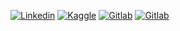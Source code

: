 [![Linkedin](https://img.shields.io/badge/LINKEDIN-blue?style=for-the-badge&logo=linkedin)](https://m.me/ok.tata.good.bye.gaya)
[![Kaggle](https://img.shields.io/badge/KAGGLE-cyan?style=for-the-badge&logo=kaggle)](https://m.me/ok.tata.good.bye.gaya)
[![Gitlab](https://img.shields.io/badge/GITLAB-red?style=for-the-badge&logo=gitlab)](https://m.me/ok.tata.good.bye.gaya)
[![Gitlab](https://img.shields.io/badge/GITLAB-red?style=for-the-badge&logo=codersrank)](https://m.me/ok.tata.good.bye.gaya)
